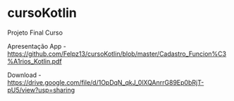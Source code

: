 # cursoKotlin
Projeto Final Curso


Apresentação App - https://github.com/Felpz13/cursoKotlin/blob/master/Cadastro_Funcion%C3%A1rios_Kotlin.pdf

Download - https://drive.google.com/file/d/1OpDqN_qkJ_0lXQAnrrG89Ep0bRjT-pU5/view?usp=sharing
